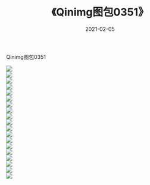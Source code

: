 ﻿---
layout: post
title:  《Qinimg图包0351》
date:   2021-02-05
img: http://imgx.orgx.ga/Qinimg图包/Qinimg图包0351/000.jpg
categories: [美女, 清纯, 唯美]
---

Qinimg图包0351

 ![](http://imgx.orgx.ga/Qinimg图包/Qinimg图包0351/001.jpg) <br>![](http://imgx.orgx.ga/Qinimg图包/Qinimg图包0351/002.jpg) <br>![](http://imgx.orgx.ga/Qinimg图包/Qinimg图包0351/003.jpg) <br>![](http://imgx.orgx.ga/Qinimg图包/Qinimg图包0351/004.jpg) <br>![](http://imgx.orgx.ga/Qinimg图包/Qinimg图包0351/005.jpg) <br>![](http://imgx.orgx.ga/Qinimg图包/Qinimg图包0351/006.jpg) <br>![](http://imgx.orgx.ga/Qinimg图包/Qinimg图包0351/007.jpg) <br>![](http://imgx.orgx.ga/Qinimg图包/Qinimg图包0351/008.jpg) <br>![](http://imgx.orgx.ga/Qinimg图包/Qinimg图包0351/009.jpg) <br>![](http://imgx.orgx.ga/Qinimg图包/Qinimg图包0351/010.jpg) <br>![](http://imgx.orgx.ga/Qinimg图包/Qinimg图包0351/011.jpg) <br>![](http://imgx.orgx.ga/Qinimg图包/Qinimg图包0351/012.jpg) <br>![](http://imgx.orgx.ga/Qinimg图包/Qinimg图包0351/013.jpg) <br>![](http://imgx.orgx.ga/Qinimg图包/Qinimg图包0351/014.jpg) <br>![](http://imgx.orgx.ga/Qinimg图包/Qinimg图包0351/015.jpg) <br>![](http://imgx.orgx.ga/Qinimg图包/Qinimg图包0351/016.jpg) <br>![](http://imgx.orgx.ga/Qinimg图包/Qinimg图包0351/017.jpg) <br>![](http://imgx.orgx.ga/Qinimg图包/Qinimg图包0351/018.jpg) <br>![](http://imgx.orgx.ga/Qinimg图包/Qinimg图包0351/019.jpg) <br>